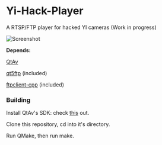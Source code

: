 # Yi-Hack-Player
A RTSP/FTP player for hacked YI cameras (Work in progress)

![Screenshot](https://i.imgur.com/Me8GHwG.png)

**Depends:**

[QtAv](https://github.com/wang-bin/QtAV)

[qt5ftp](https://github.com/spygg/qt5ftp) (included)

[ftpclient-cpp](https://github.com/embeddedmz/ftpclient-cpp) (included)

### Building

Install QtAv's SDK: check [this](https://github.com/wang-bin/QtAV/wiki/Deploy-SDK-Without-Building-QtAV) out.

Clone this repository, cd into it's directory.

Run QMake, then run make.

